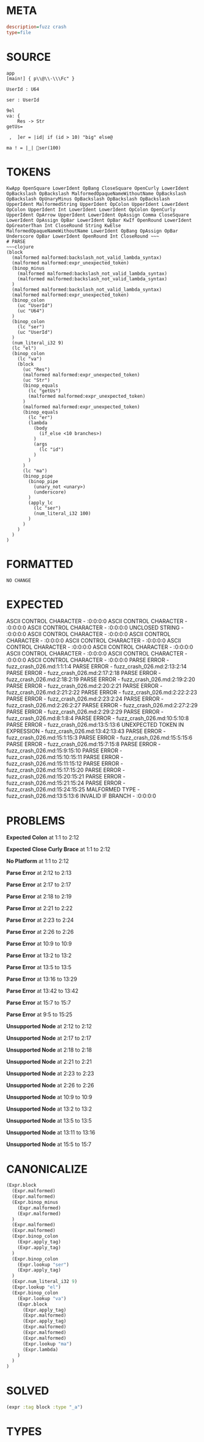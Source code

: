 # META
~~~ini
description=fuzz crash
type=file
~~~
# SOURCE
~~~roc
app
[main!] { p\\   @\\-\\\Fc" }

UserId : U64

ser : UserId

9el
va: {
    Res -> Str
getUs=

 ,  ]er = |id| if (id > 10) "big" else   @

ma  ! = |_|    ser(100)
~~~
# TOKENS
~~~text
KwApp OpenSquare LowerIdent OpBang CloseSquare OpenCurly LowerIdent OpBackslash OpBackslash MalformedOpaqueNameWithoutName OpBackslash OpBackslash OpUnaryMinus OpBackslash OpBackslash OpBackslash UpperIdent MalformedString UpperIdent OpColon UpperIdent LowerIdent OpColon UpperIdent Int LowerIdent LowerIdent OpColon OpenCurly UpperIdent OpArrow UpperIdent LowerIdent OpAssign Comma CloseSquare LowerIdent OpAssign OpBar LowerIdent OpBar KwIf OpenRound LowerIdent OpGreaterThan Int CloseRound String KwElse MalformedOpaqueNameWithoutName LowerIdent OpBang OpAssign OpBar Underscore OpBar LowerIdent OpenRound Int CloseRound ~~~
# PARSE
~~~clojure
(block
  (malformed malformed:backslash_not_valid_lambda_syntax)
  (malformed malformed:expr_unexpected_token)
  (binop_minus
    (malformed malformed:backslash_not_valid_lambda_syntax)
    (malformed malformed:backslash_not_valid_lambda_syntax)
  )
  (malformed malformed:backslash_not_valid_lambda_syntax)
  (malformed malformed:expr_unexpected_token)
  (binop_colon
    (uc "UserId")
    (uc "U64")
  )
  (binop_colon
    (lc "ser")
    (uc "UserId")
  )
  (num_literal_i32 9)
  (lc "el")
  (binop_colon
    (lc "va")
    (block
      (uc "Res")
      (malformed malformed:expr_unexpected_token)
      (uc "Str")
      (binop_equals
        (lc "getUs")
        (malformed malformed:expr_unexpected_token)
      )
      (malformed malformed:expr_unexpected_token)
      (binop_equals
        (lc "er")
        (lambda
          (body
            (if_else <10 branches>)
          )
          (args
            (lc "id")
          )
        )
      )
      (lc "ma")
      (binop_pipe
        (binop_pipe
          (unary_not <unary>)
          (underscore)
        )
        (apply_lc
          (lc "ser")
          (num_literal_i32 100)
        )
      )
    )
  )
)
~~~
# FORMATTED
~~~roc
NO CHANGE
~~~
# EXPECTED
ASCII CONTROL CHARACTER - :0:0:0:0
ASCII CONTROL CHARACTER - :0:0:0:0
ASCII CONTROL CHARACTER - :0:0:0:0
UNCLOSED STRING - :0:0:0:0
ASCII CONTROL CHARACTER - :0:0:0:0
ASCII CONTROL CHARACTER - :0:0:0:0
ASCII CONTROL CHARACTER - :0:0:0:0
ASCII CONTROL CHARACTER - :0:0:0:0
ASCII CONTROL CHARACTER - :0:0:0:0
ASCII CONTROL CHARACTER - :0:0:0:0
ASCII CONTROL CHARACTER - :0:0:0:0
ASCII CONTROL CHARACTER - :0:0:0:0
PARSE ERROR - fuzz_crash_026.md:1:1:1:4
PARSE ERROR - fuzz_crash_026.md:2:13:2:14
PARSE ERROR - fuzz_crash_026.md:2:17:2:18
PARSE ERROR - fuzz_crash_026.md:2:18:2:19
PARSE ERROR - fuzz_crash_026.md:2:19:2:20
PARSE ERROR - fuzz_crash_026.md:2:20:2:21
PARSE ERROR - fuzz_crash_026.md:2:21:2:22
PARSE ERROR - fuzz_crash_026.md:2:22:2:23
PARSE ERROR - fuzz_crash_026.md:2:23:2:24
PARSE ERROR - fuzz_crash_026.md:2:26:2:27
PARSE ERROR - fuzz_crash_026.md:2:27:2:29
PARSE ERROR - fuzz_crash_026.md:2:29:2:29
PARSE ERROR - fuzz_crash_026.md:8:1:8:4
PARSE ERROR - fuzz_crash_026.md:10:5:10:8
PARSE ERROR - fuzz_crash_026.md:13:5:13:6
UNEXPECTED TOKEN IN EXPRESSION - fuzz_crash_026.md:13:42:13:43
PARSE ERROR - fuzz_crash_026.md:15:1:15:3
PARSE ERROR - fuzz_crash_026.md:15:5:15:6
PARSE ERROR - fuzz_crash_026.md:15:7:15:8
PARSE ERROR - fuzz_crash_026.md:15:9:15:10
PARSE ERROR - fuzz_crash_026.md:15:10:15:11
PARSE ERROR - fuzz_crash_026.md:15:11:15:12
PARSE ERROR - fuzz_crash_026.md:15:17:15:20
PARSE ERROR - fuzz_crash_026.md:15:20:15:21
PARSE ERROR - fuzz_crash_026.md:15:21:15:24
PARSE ERROR - fuzz_crash_026.md:15:24:15:25
MALFORMED TYPE - fuzz_crash_026.md:13:5:13:6
INVALID IF BRANCH - :0:0:0:0
# PROBLEMS
**Expected Colon**
at 1:1 to 2:12

**Expected Close Curly Brace**
at 1:1 to 2:12

**No Platform**
at 1:1 to 2:12

**Parse Error**
at 2:12 to 2:13

**Parse Error**
at 2:17 to 2:17

**Parse Error**
at 2:18 to 2:19

**Parse Error**
at 2:21 to 2:22

**Parse Error**
at 2:23 to 2:24

**Parse Error**
at 2:26 to 2:26

**Parse Error**
at 10:9 to 10:9

**Parse Error**
at 13:2 to 13:2

**Parse Error**
at 13:5 to 13:5

**Parse Error**
at 13:16 to 13:29

**Parse Error**
at 13:42 to 13:42

**Parse Error**
at 15:7 to 15:7

**Parse Error**
at 9:5 to 15:25

**Unsupported Node**
at 2:12 to 2:12

**Unsupported Node**
at 2:17 to 2:17

**Unsupported Node**
at 2:18 to 2:18

**Unsupported Node**
at 2:21 to 2:21

**Unsupported Node**
at 2:23 to 2:23

**Unsupported Node**
at 2:26 to 2:26

**Unsupported Node**
at 10:9 to 10:9

**Unsupported Node**
at 13:2 to 13:2

**Unsupported Node**
at 13:5 to 13:5

**Unsupported Node**
at 13:11 to 13:16

**Unsupported Node**
at 15:5 to 15:7

# CANONICALIZE
~~~clojure
(Expr.block
  (Expr.malformed)
  (Expr.malformed)
  (Expr.binop_minus
    (Expr.malformed)
    (Expr.malformed)
  )
  (Expr.malformed)
  (Expr.malformed)
  (Expr.binop_colon
    (Expr.apply_tag)
    (Expr.apply_tag)
  )
  (Expr.binop_colon
    (Expr.lookup "ser")
    (Expr.apply_tag)
  )
  (Expr.num_literal_i32 9)
  (Expr.lookup "el")
  (Expr.binop_colon
    (Expr.lookup "va")
    (Expr.block
      (Expr.apply_tag)
      (Expr.malformed)
      (Expr.apply_tag)
      (Expr.malformed)
      (Expr.malformed)
      (Expr.malformed)
      (Expr.lookup "ma")
      (Expr.lambda)
    )
  )
)
~~~
# SOLVED
~~~clojure
(expr :tag block :type "_a")
~~~
# TYPES
~~~roc
~~~
